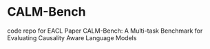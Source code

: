 # CALM-Bench
code repo for EACL Paper CALM-Bench: A Multi-task Benchmark for Evaluating Causality Aware Language Models
